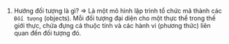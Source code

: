1. Hướng đối tượng là gì?
=> Là một mô hình lập trình tổ chức mã thành các ``Đối tượng`` (objects). Mỗi đối tượng đại diện cho một thực thể trong thế giới thực,
chứa đựng cả thuộc tính và các hành vi (phương thức) liên quan đến đối tượng đó.
